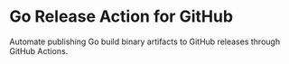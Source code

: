 # Go Release Action for GitHub

Automate publishing Go build binary artifacts to GitHub releases through GitHub Actions.
